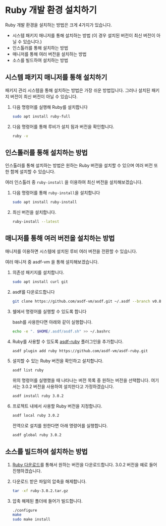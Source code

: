 # Ruby 개발 환경 설치하기

Ruby 개발 환경을 설치하는 방법은 크게 4가지가 있습니다.

* 시스템 패키지 매니저를 통해 설치하는 방법 (이 경우 설치된 버전이 최신 버전이 아닐 수 있습니다.)
* 인스톨러를 통해 설치하는 방법
* 매니저를 통해 여러 버전을 설치하는 방법
* 소스를 빌드하여 설치하는 방법

## 시스템 패키지 매니저를 통해 설치하기

패키지 관리 시스템을 통해 설치하는 방법은 가장 쉬운 방법입니다.
그러나 설치된 패키지 버전이 최신 버전이 아닐 수 있습니다.

1. 다음 명령어를 실행해 Ruby를 설치합니다

    ```bash
    sudo apt install ruby-full
    ```

1. 다음 명령어를 통해 루비가 설치 됨과 버전을 확인합니다.

    ```bash
    ruby -v
    ```

## 인스톨러를 통해 설치하는 방법

인스톨러를 통해 설치하는 방법은 원하는 Ruby 버전을 설치할 수 있으며 여러 버전 또한 함께 설치할 수 있습니다.

여러 인스톨러 중 `ruby-install` 을 이용하여 최신 버전을 설치해보겠습니다.

1. 다음 명령어를 통해 `ruby-install`을 설치합니다

    ```bash
    sudo apt install ruby-install
    ```

1. 최신 버전을 설치합니다.

    ```bash
    ruby-install --latest
    ```

## 매니저를 통해 여러 버전을 설치하는 방법

매니저를 이용하면 시스템에 설치된 루비 여러 버전을 전환할 수 있습니다. 

여러 매니저 중 asdf-vm 을 통해 설치해보겠습니다.

1. 의존성 패키지를 설치합니다.

    ```bash
    sudo apt install curl git
    ```

1. asdf를 다운로드합니다

    ```bash
    git clone https://github.com/asdf-vm/asdf.git ~/.asdf --branch v0.8.1
    ```

1. 쉘에서 명령어를 실행할 수 있도록 합니다

    bash를 사용한다면 아래와 같이 실행합니다.

    ```bash
    echo -e ". $HOME/.asdf/asdf.sh" >> ~/.bashrc
    ```

1. Ruby를 사용할 수 있도록 [asdf-ruby](https://github.com/asdf-vm/asdf-ruby) 플러그인을 추가합니다.

    ```bash
    asdf plugin add ruby https://github.com/asdf-vm/asdf-ruby.git
    ```

1. 설치할 수 있는 Ruby 버전을 확인하고 설치합니다.

    ```bash
    asdf list ruby
    ```

    위의 명령어를 실행했을 때 나타나는 버전 목록 중 원하는 버전을 선택합니다. 여기서는 3.0.2 버전을 사용하여 설치한다고 가정하겠습니다.

    ```bash
    asdf install ruby 3.0.2
    ```

1. 프로젝트 내에서 사용할 Ruby 버전을 지정합니다.

    ```bash
    asdf local ruby 3.0.2
    ```

    전역으로 설치를 원한다면 아래 명령어를 실행합니다.

    ```bash
    asdf global ruby 3.0.2
    ```

## 소스를 빌드하여 설치하는 방법

1. [Ruby 다운로드](https://www.ruby-lang.org/en/downloads/)를 통해서 원하는 버전을 다운로드합니다. 3.0.2 버전을 예로 들어 진행하겠습니다.

1. 다운로드 받은 파일의 압축을 해제합니다.

    ```bash
    tar -xf ruby-3.0.2.tar.gz
    ```

1. 압축 해제된 폴더에 들어가 빌드합니다.

    ```bash
    ./configure
    make
    sudo make install
    ```
